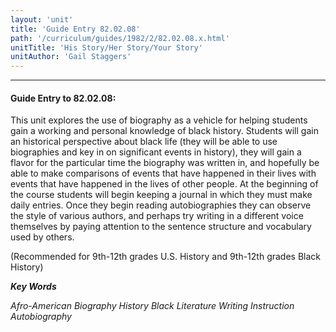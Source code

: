 ```yaml
---
layout: 'unit'
title: 'Guide Entry 82.02.08'
path: '/curriculum/guides/1982/2/82.02.08.x.html'
unitTitle: 'His Story/Her Story/Your Story'
unitAuthor: 'Gail Staggers'
---
```


<body>
<hr/>
 <h4>
  Guide Entry to 82.02.08:
 </h4>
 This unit explores the use of biography as a vehicle for helping students gain a working and personal knowledge of black history. Students will gain an historical perspective about black life (they will be able to use biographies and key in on significant events in history), they will gain a flavor for the particular time the biography was written in, and hopefully be able to make comparisons of events that have happened in their lives with events that have happened in the lives of other people.  At the beginning of the course students will begin keeping a journal in which they must make daily entries.  Once they begin reading autobiographies they can observe the style of various authors, and perhaps try writing in a different voice themselves by paying attention to the sentence structure and vocabulary used by others.
 <p>
  (Recommended for 9th-12th grades U.S. History and 9th-12th grades Black History)
 </p>
<p>
  <b>
   <i>
    Key Words
   </i>
  </b>
  <br/>
 </p>
 <p>
  <i>
   Afro-American Biography History Black Literature Writing Instruction Autobiography
  </i>
 </p>

</body>
